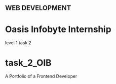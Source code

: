 ## WEB DEVELOPMENT 
# Oasis Infobyte Internship
level 1 
task 2 
# task_2_OIB
A Portfolio of a Frontend Developer